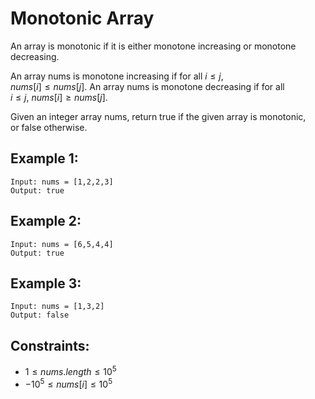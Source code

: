 # Monotonic Array
An array is monotonic if it is either monotone increasing or monotone  
decreasing.

An array nums is monotone increasing if for all $i \le j$,  
$nums[i] \le nums[j]$. An array nums is monotone decreasing if for all  
$i \le j$, $nums[i] \ge nums[j]$.

Given an integer array nums, return true if the given array is monotonic,  
or false otherwise.

 

## Example 1:

    Input: nums = [1,2,2,3]
    Output: true

## Example 2:

    Input: nums = [6,5,4,4]
    Output: true

## Example 3:

    Input: nums = [1,3,2]
    Output: false

 

## Constraints:

* $1 \le nums.length \le 10^5$
* $-10^5 \le nums[i] \le 10^5$

